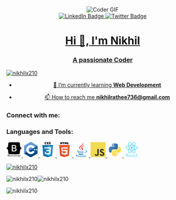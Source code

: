 <div id="header" align="center">
        <img alt="Coder GIF" height=250 width=350 src="https://magiccopy.xyz/assets/images/hadder.gif" />
      </div>
      <div id="badges" align ="center">
        <a href="https://www.linkedin.com/in/nikhilrathee210">
          <img src="https://img.shields.io/badge/LinkedIn-blue?style=for-the-badge&logo=linkedin&logoColor=white" alt="LinkedIn Badge"/>
        </a>
        <a href="https://twitter.com/NikhilRathee210">
          <img src="https://img.shields.io/badge/Twitter-blue?style=for-the-badge&logo=twitter&logoColor=white" alt="Twitter Badge"/>
        
<h1 align="center">Hi 👋, I'm Nikhil</h1>
<h3 align="center">A passionate Coder</h3>

<p align="left"> <img src="https://komarev.com/ghpvc/?username=nikhilx210&label=Profile%20views&color=0e75b6&style=flat" alt="nikhilx210" /> </p>


- 🌱 I’m currently learning **Web Development**

- 📫 How to reach me **nikhilrathee736@gmail.com**

<h3 align="left">Connect with me:</h3>
<p align="left">
</p>

<h3 align="left">Languages and Tools:</h3>
<p align="left"> <a href="https://getbootstrap.com" target="_blank" rel="noreferrer"> <img src="https://raw.githubusercontent.com/devicons/devicon/master/icons/bootstrap/bootstrap-plain-wordmark.svg" alt="bootstrap" width="40" height="40"/> </a> <a href="https://www.w3schools.com/cpp/" target="_blank" rel="noreferrer"> <img src="https://raw.githubusercontent.com/devicons/devicon/master/icons/cplusplus/cplusplus-original.svg" alt="cplusplus" width="40" height="40"/> </a> <a href="https://www.w3schools.com/css/" target="_blank" rel="noreferrer"> <img src="https://raw.githubusercontent.com/devicons/devicon/master/icons/css3/css3-original-wordmark.svg" alt="css3" width="40" height="40"/> </a>
<a href="https://www.w3.org/html/" target="_blank" rel="noreferrer"> <img src="https://raw.githubusercontent.com/devicons/devicon/master/icons/html5/html5-original-wordmark.svg" alt="html5" width="40" height="40"/> </a> <a href="https://www.java.com" target="_blank" rel="noreferrer"> <img src="https://raw.githubusercontent.com/devicons/devicon/master/icons/java/java-original.svg" alt="java" width="40" height="40"/> </a> <a href="https://developer.mozilla.org/en-US/docs/Web/JavaScript" target="_blank" rel="noreferrer"> <img src="https://raw.githubusercontent.com/devicons/devicon/master/icons/javascript/javascript-original.svg" alt="javascript" width="40" height="40"/> </a> <a href="https://www.python.org" target="_blank" rel="noreferrer"> <img src="https://raw.githubusercontent.com/devicons/devicon/master/icons/python/python-original.svg" alt="python" width="40" height="40"/> </a> <a href="https://reactjs.org/" target="_blank" rel="noreferrer"> <img src="https://raw.githubusercontent.com/devicons/devicon/master/icons/react/react-original-wordmark.svg" alt="react" width="40" height="40"/> </a> </p>
<p align="left"> <a href="https://github.com/ryo-ma/github-profile-trophy"><img src="https://github-profile-trophy.vercel.app/?username=nikhilx210" alt="nikhilx210" /></a></p>
<p><img align="left" src="https://github-readme-stats.vercel.app/api/top-langs?username=nikhilx210&show_icons=true&locale=en&layout=compact" alt="nikhilx210" /></p
<p>&nbsp;<img align="left" src="https://github-readme-stats.vercel.app/api?username=nikhilx210&show_icons=true&locale=en" alt="nikhilx210" /></p>
<p><img align="left" src="https://github-readme-streak-stats.herokuapp.com/?user=nikhilx210&" alt="nikhilx210" /></p>
